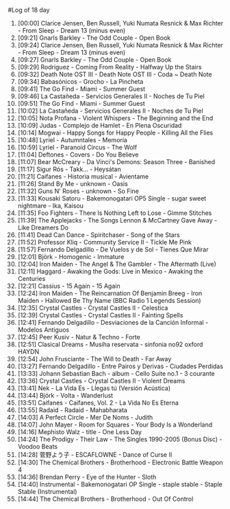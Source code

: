 #Log of 18 day

1. [00:00] Clarice Jensen, Ben Russell, Yuki Numata Resnick & Max Richter - From Sleep - Dream 13 (minus even)
1. [09:21] Gnarls Barkley - The Odd Couple - Open Book
1. [09:24] Clarice Jensen, Ben Russell, Yuki Numata Resnick & Max Richter - From Sleep - Dream 13 (minus even)
1. [09:27] Gnarls Barkley - The Odd Couple - Open Book
1. [09:29] Rodriguez - Coming From Reality - Halfway Up the Stairs
1. [09:32] Death Note OST III - Death Note OST III - Coda ~ Death Note
1. [09:34] Babasónicos - Grocho - La Pincheta
1. [09:41] The Go Find - Miami - Summer Guest
1. [09:46] La Castañeda - Servicios Generales II - Noches de Tu Piel
1. [09:51] The Go Find - Miami - Summer Guest
1. [10:02] La Castañeda - Servicios Generales II - Noches de Tu Piel
1. [10:05] Nota Profana - Violent Whispers - The Beginning and the End
1. [10:09] Judas - Complejo de Hamlet - En Plena Oscuridad
1. [10:14] Mogwai - Happy Songs for Happy People - Killing All the Flies
1. [10:48] Lyriel - Autumntales - Memoria
1. [10:59] Lyriel - Paranoid Circus - The Wolf
1. [11:04] Deftones - Covers - Do You Believe
1. [11:07] Bear McCreary - Da Vinci's Demons: Season Three - Banished
1. [11:17] Sigur Rós - Takk... - Heysátan
1. [11:21] Caifanes - Historia musical - Avientame
1. [11:26] Stand By Me - unknown - Oasis
1. [11:32] Guns N' Roses - unknown - So Fine
1. [11:33] Kousaki Satoru - Bakemonogatari OP5 Single - sugar sweet nightmare - Ika, Kaisou
1. [11:35] Foo Fighters - There Is Nothing Left to Lose - Gimme Stitches
1. [11:39] The Applejacks - The Songs Lennon & McCartney Gave Away - Like Dreamers Do
1. [11:41] Dead Can Dance - Spiritchaser - Song of the Stars
1. [11:52] Professor Kliq - Community Service II - Tickle Me Pink
1. [11:57] Fernando Delgadillo - De Vuelos y de Sol - Tienes Que Mirar
1. [12:01] Björk - Homogenic - Immature
1. [12:04] Iron Maiden - The Angel & The Gambler - The Aftermath (Live)
1. [12:11] Haggard - Awaking the Gods: Live in Mexico - Awaking the Centuries
1. [12:21] Cassius - 15 Again - 15 Again
1. [12:24] Iron Maiden - The Reincarnation Of Benjamin Breeg - Iron Maiden - Hallowed Be Thy Name (BBC Radio 1 Legends Session)
1. [12:35] Crystal Castles - Crystal Castles II - Celestica
1. [12:39] Crystal Castles - Crystal Castles II - Fainting Spells
1. [12:41] Fernando Delgadillo - Desviaciones de la Canción Informal - Modelos Antiguos
1. [12:45] Peer Kusiv - Natur & Techno - Forte
1. [12:51] Clasical Dreams - Musiha reservata - sinfonia no92 oxford HAYDN
1. [12:54] John Frusciante - The Will to Death - Far Away
1. [13:27] Fernando Delgadillo - Entre Pairos y Derivas - Ciudades Perdidas
1. [13:33] Johann Sebastian Bach - album - Cello Suite no.1 - 3 courante
1. [13:36] Crystal Castles - Crystal Castles II - Violent Dreams
1. [13:41] Nek - La Vida Es - Llegas tú (Versión Acústica)
1. [13:44] Björk - Volta - Wanderlust
1. [13:51] Caifanes - Caifanes, Vol. 2 - La Vida No Es Eterna
1. [13:55] Radaid - Radaid - Mahabharata
1. [14:03] A Perfect Circle - Mer De Noms - Judith
1. [14:07] John Mayer - Room for Squares - Your Body Is a Wonderland
1. [14:16] Mephisto Walz - title - One Less Day
1. [14:24] The Prodigy - Their Law - The Singles 1990-2005 (Bonus Disc) - Voodoo Beats
1. [14:28] 菅野よう子 - ESCAFLOWNE - Dance of Curse II
1. [14:30] The Chemical Brothers - Brotherhood - Electronic Battle Weapon 4
1. [14:36] Brendan Perry - Eye of the Hunter - Sloth
1. [14:40] Instrumental - Bakemonogatari OP Single - staple stable - Staple Stable (Instrumental)
1. [14:44] The Chemical Brothers - Brotherhood - Out Of Control
